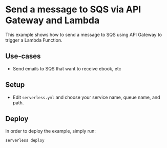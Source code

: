 # Send a message to SQS via API Gateway and Lambda
This example shows how to send a message to SQS using API Gateway to trigger a Lambda Function.

## Use-cases
- Send emails to SQS that want to receive ebook, etc

## Setup
- Edit `serverless.yml` and choose your service name, queue name, and path.

## Deploy
In order to deploy the example, simply run:

```
serverless deploy
```
